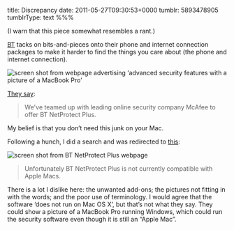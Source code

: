 title: Discrepancy
date: 2011-05-27T09:30:53+0000
tumblr: 5893478905
tumblrType: text
%%%

(I warn that this piece somewhat resembles a rant.)

[BT][B] tacks on bits-and-pieces onto their phone and internet connection packages to make it harder to find the things you care about (the phone and internet connection).

[B]: http://www.bt.com/

![screen shot from webpage advertising ‘advanced security features with a picture of a MacBook Pro’](tumblr_lluk5cbmf21qb1802.png)

[They say][TS]:

> We've teamed up with leading online security company McAfee to offer BT NetProtect Plus. 

[TS]: http://www.productsandservices.bt.com/consumerProducts/displayTopic.do?topicId=31942#advancedSecurity

My belief is that you don’t need this junk on your Mac. 

Following a hunch, I did a search and was redirected to [this][FT]:

[FT]: https://www.securedownload.bt.com/BTGuard/resources/image/detectAppleMac.html

![screen shot from BT NetProtect Plus webpage](tumblr_lluka38xRK1qb1802.png)

> Unfortunately BT NetProtect Plus is not currently compatible with Apple Macs.

There is a lot I dislike here: the unwanted add-ons; the pictures not fitting in with the words; and the poor use of terminology. I would agree that the software ‘does not run on Mac OS X’, but that’s not what they say. They could show a picture of a MacBook Pro running Windows, which could run the security software even though it is still an “Apple Mac”.  

